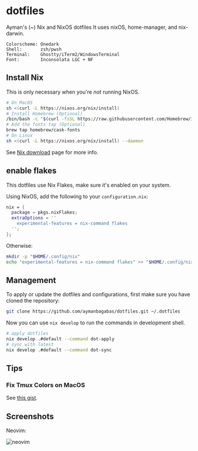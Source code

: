 # dotfiles

Ayman's (~) Nix and NixOS dotfiles
It uses nixOS, home-manager, and nix-darwin.

```
Colorscheme: Onedark
Shell:       zsh/pwsh
Terminal:    Ghostty/iTerm2/WindowsTerminal
Font:        Inconsolata LGC + NF
```

## Install Nix

This is only necessary when you're _not_ running NixOS.

```sh
# On MacOS
sh <(curl -L https://nixos.org/nix/install)
# Install Homebrew (Optional)
/bin/bash -c "$(curl -fsSL https://raw.githubusercontent.com/Homebrew/install/HEAD/install.sh)"
# Add the fonts tap (Optional)
brew tap homebrew/cask-fonts
# On Linux
sh <(curl -L https://nixos.org/nix/install) --daemon
```

See [Nix download](https://nixos.org/download/) page for more info.

## enable flakes

This dotfiles use Nix Flakes, make sure it's enabled on your system.

Using NixOS, add the following to your `configuration.nix`:

```nix
nix = {
  package = pkgs.nixFlakes;
  extraOptions = ''
    experimental-features = nix-command flakes
  '';
};
```

Otherwise:

```sh
mkdir -p "$HOME/.config/nix"
echo "experimental-features = nix-command flakes" >> "$HOME/.config/nix/nix.conf"
```

## Management

To apply or update the dotfiles and configurations, first make sure you have
cloned the repository:

```sh
git clone https://github.com/aymanbagabas/dotfiles.git ~/.dotfiles
```

Now you can use `nix develop` to run the commands in development shell.

```sh
# apply dotfiles
nix develop .#default --command dot-apply
# sync with latest
nix develop .#default --command dot-sync
```

## Tips

### Fix Tmux Colors on MacOS

See [this gist](https://gist.github.com/bbqtd/a4ac060d6f6b9ea6fe3aabe735aa9d95).

## Screenshots

Neovim:

![neovim](https://github.com/aymanbagabas/dotfiles/assets/3187948/37ba40e4-52eb-49a0-9f9d-a5df36f22530)
